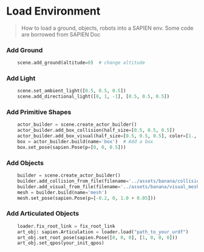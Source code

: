 # Load Environment
> How to load a ground, objects, robots into a SAPIEN env. Some code are borrowed from SAPIEN Doc

### Add Ground

```python
    scene.add_ground(altitude=0)  # change altitude
```

### Add Light
```python
    scene.set_ambient_light([0.5, 0.5, 0.5])
    scene.add_directional_light([0, 1, -1], [0.5, 0.5, 0.5])
```

### Add Primitive Shapes
```python
    actor_builder = scene.create_actor_builder()
    actor_builder.add_box_collision(half_size=[0.5, 0.5, 0.5])
    actor_builder.add_box_visual(half_size=[0.5, 0.5, 0.5], color=[1., 0., 0.])
    box = actor_builder.build(name='box')  # Add a box
    box.set_pose(sapien.Pose(p=[0, 0, 0.5]))
```

### Add Objects
```python
    builder = scene.create_actor_builder()
    builder.add_collision_from_file(filename='../assets/banana/collision_meshes/collision.obj')
    builder.add_visual_from_file(filename='../assets/banana/visual_meshes/visual.dae')
    mesh = builder.build(name='mesh')
    mesh.set_pose(sapien.Pose(p=[-0.2, 0, 1.0 + 0.05]))
```

### Add Articulated Objects
```python
    loader.fix_root_link = fix_root_link
    art_obj: sapien.Articulation = loader.load("path_to_your_urdf")
    art_obj.set_root_pose(sapien.Pose([0, 0, 0], [1, 0, 0, 0]))
    art_obj.set_qpos(your_init_qpos)
```

